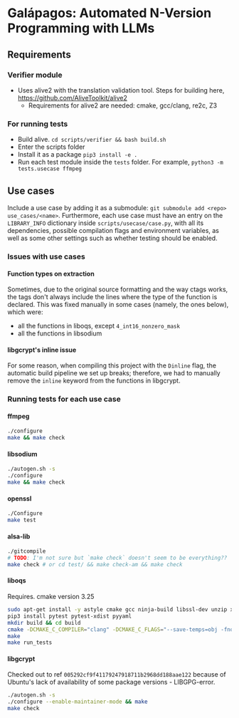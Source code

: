 # Galápagos: Automated N-Version Programming with LLMs

## Requirements

### Verifier module
- Uses alive2 with the translation validation tool. Steps for building here, https://github.com/AliveToolkit/alive2
    - Requirements for alive2 are needed: cmake, gcc/clang, re2c, Z3

### For running tests

- Build alive. `cd scripts/verifier && bash build.sh`
- Enter the scripts folder
- Install it as a package `pip3 install -e .`
- Run each test module inside the `tests` folder. For example, `python3 -m tests.usecase ffmpeg`

## Use cases

Include a use case by adding it as a submodule: `git submodule add <repo> use_cases/<name>`.
Furthermore, each use case must have an entry on the `LIBRARY_INFO` dictionary
inside `scripts/usecase/case.py`, with all its dependencies, possible compilation flags
and environment variables, as well as some other settings such as whether testing
should be enabled.

### Issues with use cases

#### Function types on extraction

Sometimes, due to the original source formatting and the way ctags works, the tags
don't always include the lines where the type of the function is declared. This
was fixed manually in some cases (namely, the ones below), which were:

- all the functions in liboqs, except `4_int16_nonzero_mask`
- all the functions in libsodium

#### libgcrypt's inline issue

For some reason, when compiling this project with the `Dinline` flag, the automatic
build pipeline we set up breaks; therefore, we had to manually remove the `inline`
keyword from the functions in libgcrypt.

### Running tests for each use case

#### ffmpeg

```sh
./configure
make && make check
```

#### libsodium

```sh
./autogen.sh -s
./configure
make && make check
```

#### openssl

```sh
./Configure
make test
```


#### alsa-lib

```sh
./gitcompile
# TODO: I'm not sure but `make check` doesn't seem to be everything??
make check # or cd test/ && make check-am && make check
```

#### liboqs
Requires. cmake version 3.25
```sh
sudo apt-get install -y astyle cmake gcc ninja-build libssl-dev unzip xsltproc doxygen graphviz valgrind
pip3 install pytest pytest-xdist pyyaml
mkdir build && cd build
cmake -DCMAKE_C_COMPILER="clang" -DCMAKE_C_FLAGS="--save-temps=obj -fno-strict-aliasing"  -DOQS_USE_OPENSSL=ON -DBUILD_SHARED_LIBS=ON -DCMAKE_INSTALL_PREFIX=/usr -DOPENSSL_ROOT_DIR=/usr/lib/x86_64-linux-gnu ..
make
make run_tests
```

#### libgcrypt

Checked out to ref `005292cf9f41179247918711b2968dd188aae122` because of Ubuntu's lack of availability of some package
versions - LIBGPG-error.

```sh
./autogen.sh -s
./configure --enable-maintainer-mode && make
make check
```

